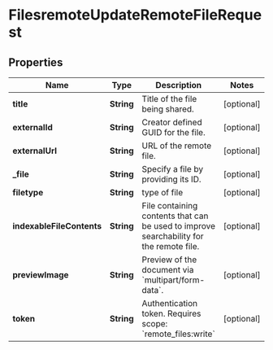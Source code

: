 

# FilesremoteUpdateRemoteFileRequest


## Properties

| Name | Type | Description | Notes |
|------------ | ------------- | ------------- | -------------|
|**title** | **String** | Title of the file being shared. |  [optional] |
|**externalId** | **String** | Creator defined GUID for the file. |  [optional] |
|**externalUrl** | **String** | URL of the remote file. |  [optional] |
|**_file** | **String** | Specify a file by providing its ID. |  [optional] |
|**filetype** | **String** | type of file |  [optional] |
|**indexableFileContents** | **String** | File containing contents that can be used to improve searchability for the remote file. |  [optional] |
|**previewImage** | **String** | Preview of the document via &#x60;multipart/form-data&#x60;. |  [optional] |
|**token** | **String** | Authentication token. Requires scope: &#x60;remote_files:write&#x60; |  [optional] |



